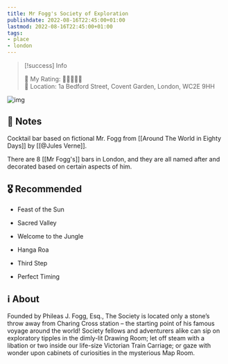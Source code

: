 ```yaml
---
title: Mr Fogg's Society of Exploration
publishdate: 2022-08-16T22:45:00+01:00
lastmod: 2022-08-16T22:45:00+01:00
tags: 
- place
- london
---
```






> [!success] Info 
 > 
 > 🤔 My Rating: 💙💙💙💙💙 <br> 📌 Location: 1a Bedford Street, Covent Garden, London, WC2E 9HH <br> 

![img](https://www.mr-foggs.com/propeller/uploads/sites/2/2019/01/TSP9-1-960x480.jpg)



## 📝 Notes



Cocktail bar based on fictional Mr. Fogg from [[Around The World in Eighty Days]] by [[@Jules Verne]].

There are 8 [[Mr Fogg's]] bars in London, and they are all named after and decorated based on certain aspects of him.



## 🎖 Recommended 



- Feast of the Sun

- Sacred Valley

- Welcome to the Jungle

- Hanga Roa

- Third Step

- Perfect Timing



## ℹ️ About



Founded by Phileas J. Fogg, Esq., The Society is located only a stone’s throw away from Charing Cross station – the starting point of his famous voyage around the world! Society fellows and adventurers alike can sip on exploratory tipples in the dimly-lit Drawing Room; let off steam with a libation or two inside our life-size Victorian Train Carriage; or gaze with wonder upon cabinets of curiosities in the mysterious Map Room.



